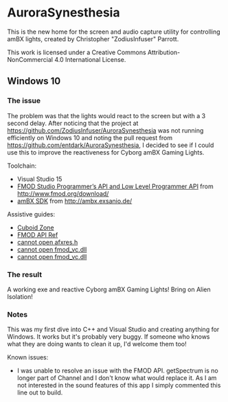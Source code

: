 # AuroraSynesthesia
This is the new home for the screen and audio capture utility for controlling amBX lights, created by Christopher "ZodiusInfuser" Parrott.

This work is licensed under a Creative Commons Attribution-NonCommercial 4.0 International License.

## Windows 10

### The issue
The problem was that the lights would react to the screen but with a 3 second delay. After noticing that the project at https://github.com/ZodiusInfuser/AuroraSynesthesia was not running efficiently on Windows 10 and noting the pull request from https://github.com/entdark/AuroraSynesthesia, I decided to see if I could use this to improve the reactiveness for Cyborg amBX Gaming Lights.

Toolchain:
- Visual Studio 15
- [FMOD Studio Programmer’s API and Low Level Programmer API](http://www.fmod.org/download/fmodstudio/api/Win/fmodstudioapi10814win-installer.exe) from http://www.fmod.org/download/
- [amBX SDK](http://ambx.exsanio.de/amBX%20SDK%20(February%202009).exe) from http://ambx.exsanio.de/

Assistive guides:
- [Cuboid Zone](https://cuboidzone.wordpress.com/2013/07/26/tutorial-implementing-fmod/)
- [FMOD API Ref](http://www.fmod.org/documentation/#content/generated/lowlevel_api.html)
- [cannot open afxres.h](http://stackoverflow.com/questions/3566018/cannot-open-include-file-afxres-h-in-vc2010-express)
- [cannot open fmod_vc.dll](http://stackoverflow.com/questions/133698/why-does-fatal-error-lnk1104-cannot-open-file-c-program-obj-occur-when-i-c)
- [cannot open fmod_vc.dll]()

### The result
A working exe and reactive Cyborg amBX Gaming Lights! Bring on Alien Isolation!

### Notes
This was my first dive into C++ and Visual Studio and creating anything for Windows. It works but it's probably very buggy. If someone who knows what they are doing wants to clean it up, I'd welcome them too!

Known issues:
- I was unable to resolve an issue with the FMOD API. getSpectrum is no longer part of Channel and I don't know what would replace it. As I am not interested in the sound features of this app I simply commented this line out to build.
